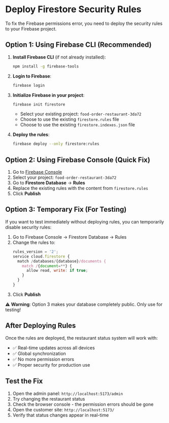 # Deploy Firestore Security Rules

To fix the Firebase permissions error, you need to deploy the security rules to your Firebase project.

## Option 1: Using Firebase CLI (Recommended)

1. **Install Firebase CLI** (if not already installed):
   ```bash
   npm install -g firebase-tools
   ```

2. **Login to Firebase**:
   ```bash
   firebase login
   ```

3. **Initialize Firebase in your project**:
   ```bash
   firebase init firestore
   ```
   - Select your existing project: `food-order-restaurant-3da72`
   - Choose to use the existing `firestore.rules` file
   - Choose to use the existing `firestore.indexes.json` file

4. **Deploy the rules**:
   ```bash
   firebase deploy --only firestore:rules
   ```

## Option 2: Using Firebase Console (Quick Fix)

1. Go to [Firebase Console](https://console.firebase.google.com/)
2. Select your project: `food-order-restaurant-3da72`
3. Go to **Firestore Database** → **Rules**
4. Replace the existing rules with the content from `firestore.rules`
5. Click **Publish**

## Option 3: Temporary Fix (For Testing)

If you want to test immediately without deploying rules, you can temporarily disable security rules:

1. Go to Firebase Console → Firestore Database → Rules
2. Change the rules to:
   ```javascript
   rules_version = '2';
   service cloud.firestore {
     match /databases/{database}/documents {
       match /{document=**} {
         allow read, write: if true;
       }
     }
   }
   ```
3. Click **Publish**

⚠️ **Warning**: Option 3 makes your database completely public. Only use for testing!

## After Deploying Rules

Once the rules are deployed, the restaurant status system will work with:
- ✅ Real-time updates across all devices
- ✅ Global synchronization
- ✅ No more permission errors
- ✅ Proper security for production use

## Test the Fix

1. Open the admin panel: `http://localhost:5173/admin`
2. Try changing the restaurant status
3. Check the browser console - the permission errors should be gone
4. Open the customer site: `http://localhost:5173/`
5. Verify that status changes appear in real-time
